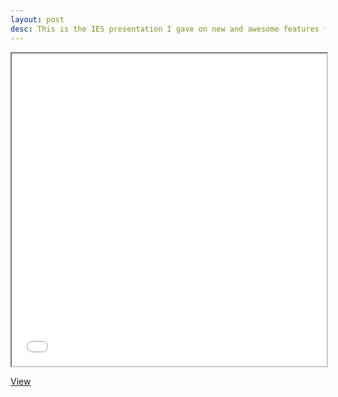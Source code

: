 ```yaml
---
layout: post
desc: This is the IES presentation I gave on new and awesome features found in latest standards of C++.
---
```


<iframe style='border-color: #cec8c8;' scrolling='no' src="{{site.url}}/media/ies/index.html" height="500" width="100%"></iframe>

<a class='open-button' target='_blank' href='{{site.url}}/media/ies/index.html'>View</a>